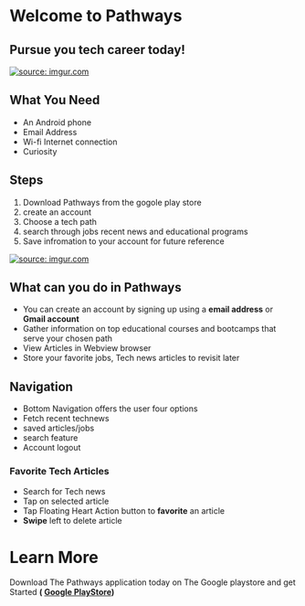
# Welcome to Pathways

## Pursue you tech career today!

<a href="https://i.imgur.com/mYxLvC4.png"><img src="https://i.imgur.com/mYxLvC4.png" title="source: imgur.com" /></a>

## What You Need
- An Android phone
- Email Address
- Wi-fi Internet connection
- Curiosity

## Steps
1. Download Pathways from the gogole play store
2. create an account
3. Choose a tech path
4. search through jobs recent news and educational programs
5. Save infromation to your account for future reference

<a href="https://i.imgur.com/2IV19hs.png"><img src="https://i.imgur.com/2IV19hs.png" title="source: imgur.com" /></a>

## What can you do in Pathways
- You can create an account by signing up using a **email address** or **Gmail account**
- Gather information on top educational courses and bootcamps that serve your chosen path
- View Articles in Webview browser
- Store your favorite jobs, Tech news articles to revisit later

## Navigation
- Bottom Navigation offers the user four options
- Fetch recent technews
- saved articles/jobs
- search feature
- Account logout

### Favorite Tech Articles
- Search for Tech news
- Tap on selected article
- Tap Floating Heart Action button to **favorite** an article
- **Swipe** left to delete article


# Learn More
Download The Pathways application today on The Google playstore and get Started
**( [Google PlayStore](url))**


